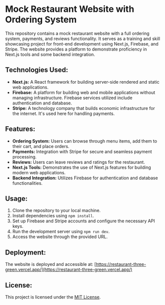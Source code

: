 # Mock Restaurant Website with Ordering System

This repository contains a mock restaurant website with a full ordering system, payments, and reviews functionality. It serves as a training and skill showcasing project for front-end development using Next.js, Firebase, and Stripe. The website provides a platform to demonstrate proficiency in Next.js tools and some backend integration.



## Technologies Used:
- **Next.js:** A React framework for building server-side rendered and static web applications.
- **Firebase:** A platform for building web and mobile applications without managing infrastructure. Firebase services utilized include authentication and database.
- **Stripe:** A technology company that builds economic infrastructure for the internet. It's used here for handling payments.

## Features:
- **Ordering System:** Users can browse through menu items, add them to their cart, and place orders.
- **Payments:** Integration with Stripe for secure and seamless payment processing.
- **Reviews:** Users can leave reviews and ratings for the restaurant.
- **Next.js Tools:** Demonstrates the use of Next.js features for building modern web applications.
- **Backend Integration:** Utilizes Firebase for authentication and database functionalities.

## Usage:
1. Clone the repository to your local machine.
2. Install dependencies using `npm install`.
3. Set up Firebase and Stripe accounts and configure the necessary API keys.
4. Run the development server using `npm run dev`.
5. Access the website through the provided URL.

## Deployment:
The website is deployed and accessible at: [https://restaurant-three-green.vercel.app/](https://restaurant-three-green.vercel.app/)

## License:
This project is licensed under the [MIT License](LICENSE).
